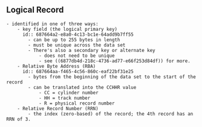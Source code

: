 ## Logical Record
	- identified in one of three ways:
		- key field (the logical primary key)
		  id:: 687664a2-e8a0-4c13-bc1e-64add9b7ff55
			- can be up to 255 bytes in length
			- must be unique across the data set
			- There's also a secondary key or alternate key
				- does not need to be unique
				- see ((6877db4d-218c-4736-ad77-e66f253d84df)) for more.
		- Relative Byte Address (RBA)
		  id:: 687664aa-f465-4c56-860c-eaf22bf31e25
			- bytes from the beginning of the data set to the start of the record
			- can be translated into the CCHHR value
				- CC = cylinder number
				- HH = track number
				- R = physical record number
		- Relative Record Number (RRN)
			- the index (zero-based) of the record; the 4th record has an RRN of 3.